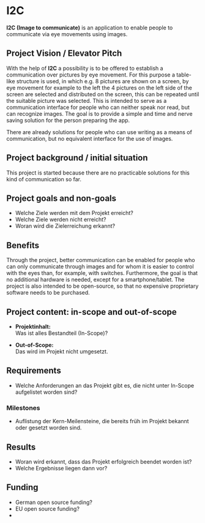 # I2C

**I2C (Image to communicate)** is an application to enable people to communicate via eye movements using images.

## Project Vision / Elevator Pitch

With the help of **I2C** a possibility is to be offered to establish a communication over pictures by eye movement. For this purpose a table-like structure is used, in which e.g. 8 pictures are shown on a screen, by eye movement for example to the left the 4 pictures on the left side of the screen are selected and distributed on the screen, this can be repeated until the suitable picture was selected. This is intended to serve as a communication interface for people who can neither speak nor read, but can recognize images. The goal is to provide a simple and time and nerve saving solution for the person preparing the app.

There are already solutions for people who can use writing as a means of communication, but no equivalent interface for the use of images.

## Project background / initial situation
    
This project is started because there are no practicable solutions for this kind of communication so far.

## Project goals and non-goals

* Welche Ziele werden mit dem Projekt erreicht?  
* Welche Ziele werden nicht erreicht?  
* Woran wird die Zielerreichung erkannt?

## Benefits

Through the project, better communication can be enabled for people who can only communicate through images and for whom it is easier to control with the eyes than, for example, with switches. Furthermore, the goal is that no additional hardware is needed, except for a smartphone/tablet.
The project is also intended to be open-source, so that no expensive proprietary software needs to be purchased.

## Project content: in-scope and out-of-scope

* **Projektinhalt:**  
Was ist alles Bestandteil (In-Scope)?

* **Out-of-Scope:**  
Das wird im Projekt nicht umgesetzt.

## Requirements

* Welche Anforderungen an das Projekt gibt es, die nicht unter In-Scope aufgelistet worden sind?

### Milestones

* Auflistung der Kern-Meilensteine, die bereits früh im Projekt bekannt oder gesetzt worden sind.

## Results

* Woran wird erkannt, dass das Projekt erfolgreich beendet worden ist?  
* Welche Ergebnisse liegen dann vor?

## Funding

* German open source funding?
* EU open source funding?
* 